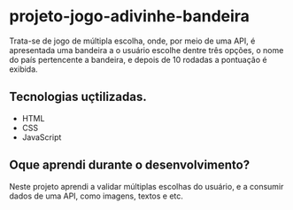 # projeto-jogo-adivinhe-bandeira
 Trata-se de jogo de múltipla escolha, onde, por meio de uma API, é apresentada uma bandeira a o usuário escolhe dentre três opções, o nome do país pertencente a bandeira, e depois de 10 rodadas a pontuação é exibida.

## Tecnologias uçtilizadas.

- HTML
- CSS
- JavaScript

## Oque aprendi durante o desenvolvimento?

Neste projeto aprendi a validar múltiplas escolhas do usuário, e a consumir dados de uma API, como imagens, textos e etc.
